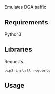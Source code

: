 
Emulates DGA traffic

## Requirements
Python3

## Libraries
Requests.

`pip3 install requests`


## Usage



